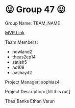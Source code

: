 # 😛 Group 47 😛
Group Name: TEAM_NAME

[MVP Link](https://docs.google.com/document/d/1GiYt5gMb-NPdUFRy6pzUHJJdGcymHMAQreTZdyoDa6o/edit?usp=sharing)

Team Members: 
- nowland2
- theas2ep14
- satish5
- ac108
- aashayd2


Project Manager: sophiaz4

Project Description: [fill this out]

Thea
Banks
Ethan
Varun
